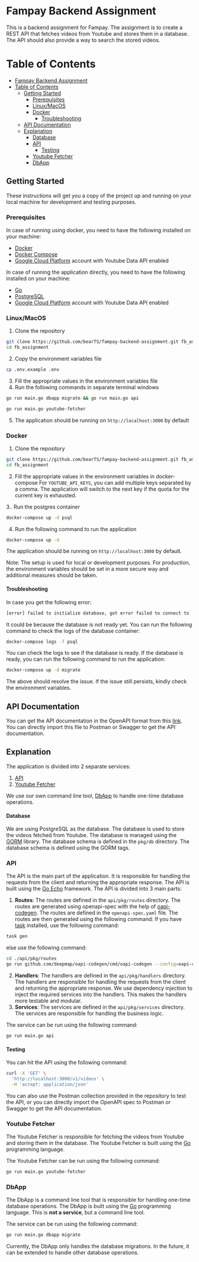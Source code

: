 # Fampay Backend Assignment
This is a backend assignment for Fampay. The assignment is to create a REST API that fetches videos from Youtube and stores them in a database. The API should also provide a way to search the stored videos.

# Table of Contents
- [Fampay Backend Assignment](#fampay-backend-assignment)
- [Table of Contents](#table-of-contents)
  - [Getting Started](#getting-started)
    - [Prerequisites](#prerequisites)
    - [Linux/MacOS](#linuxmacos)
    - [Docker](#docker)
      - [Troubleshooting](#troubleshooting)
  - [API Documentation](#api-documentation)
  - [Explanation](#explanation)
      - [Database](#database)
    - [API](#api)
      - [Testing](#testing)
    - [Youtube Fetcher](#youtube-fetcher)
    - [DbApp](#dbapp)

## Getting Started
These instructions will get you a copy of the project up and running on your local machine for development and testing purposes.
### Prerequisites
In case of running using docker, you need to have the following installed on your machine:
- [Docker](https://www.docker.com/)
- [Docker Compose](https://docs.docker.com/compose/)
- [Google Cloud Platform](https://cloud.google.com/) account with Youtube Data API enabled

In case of running the application directly, you need to have the following installed on your machine:
- [Go](https://golang.org/)
- [PostgreSQL](https://www.postgresql.org/)
- [Google Cloud Platform](https://cloud.google.com/) account with Youtube Data API enabled

### Linux/MacOS
1. Clone the repository
```bash
git clone https://github.com/bearTS/fampay-backend-assignment.git fb_assignment
cd fb_assignment
```

2. Copy the environment variables file
```bash
cp .env.example .env
```
3. Fill the appropriate values in the environment variables file
4. Run the following commands in separate terminal windows
```bash
go run main.go dbapp migrate && go run main.go api
```
```bash
go run main.go youtube-fetcher
```
5. The application should be running on `http://localhost:3000` by default

### Docker
1. Clone the repository
```bash
git clone https://github.com/bearTS/fampay-backend-assignment.git fb_assignment
cd fb_assignment
```

2. Fill the appropriate values in the environment variables in docker-compose
For `YOUTUBE_API_KEYS`, you can add multiple keys separated by a comma. The application will switch to the next key if the quota for the current key is exhausted.

3.. Run the postgres container
```bash
docker-compose up -d psql
```

4. Run the following command to run the application
```bash
docker-compose up -d
```


The application should be running on `http://localhost:3000` by default.

Note: The setup is used for local or development purposes. For production, the environment variables should be set in a more secure way and additional measures should be taken.

#### Troubleshooting

In case you get the following error:
```bash
[error] failed to initialize database, got error failed to connect to
```

It could be because the database is not ready yet. You can run the following command to check the logs of the database container:
```bash
docker-compose logs -f psql
```

You can check the logs to see if the database is ready. If the database is ready, you can run the following command to run the application:
```bash
docker-compose up -d migrate
```
The above should resolve the issue. If the issue still persists, kindly check the environment variables.

## API Documentation
<!-- api/pkg/routes/openapi-spec.yaml -->
You can get the API documentation in the OpenAPI format from this [link](/api/pkg/routes/openapi-spec.yaml).
You can directly import this file to Postman or Swagger to get the API documentation.

## Explanation
The application is divided into 2 separate services:
1. [API](#api)
2. [Youtube Fetcher](#youtube-fetcher)
   
We use our own command line tool, [DbApp](#dbapp) to handle one-time database operations.

#### Database
We are using PostgreSQL as the database. The database is used to store the videos fetched from Youtube. The database is managed using the [GORM](https://gorm.io/) library. The database schema is defined in the `pkg/db` directory. The database schema is defined using the GORM tags.

### API
The API is the main part of the application. It is responsible for handling the requests from the client and returning the appropriate response. The API is built using the [Go Echo](https://echo.labstack.com/) framework. The API is divided into 3 main parts:
1. **Routes**: The routes are defined in the `api/pkg/routes` directory. The routes are generated using openapi-spec with the help of [oapi-codegen](https://github.com/deepmap/oapi-codegen). The routes are defined in the `openapi-spec.yaml` file. The routes are then generated using the following command:
If you have [task](https://taskfile.dev/) installed, use the following command:
```bash
task gen
```
else use the following command:
```bash
cd ./api/pkg/routes
go run github.com/deepmap/oapi-codegen/cmd/oapi-codegen --config=oapi-codegen.yaml ./openapi-spec.yaml
```
2. **Handlers**: The handlers are defined in the `api/pkg/handlers` directory. The handlers are responsible for handling the requests from the client and returning the appropriate response. 
    We use dependency injection to inject the required services into the handlers. This makes the handlers more testable and modular.
3. **Services**: The services are defined in the `api/pkg/services` directory. The services are responsible for handling the business logic.

The service can be run using the following command:
```bash
go run main.go api
```

#### Testing
You can hit the API using the following command:
```bash
curl -X 'GET' \
  'http://localhost:3000/v1/videos' \
  -H 'accept: application/json'
```
You can also use the Postman collection provided in the repository to test the API, or you can directly import the OpenAPI spec to Postman or Swagger to get the API documentation.


### Youtube Fetcher
The Youtube Fetcher is responsible for fetching the videos from Youtube and storing them in the database. The Youtube Fetcher is built using the [Go](https://golang.org/) programming language. 

The Youtube Fetcher can be run using the following command:
```bash
go run main.go youtube-fetcher
```

### DbApp
The DbApp is a command line tool that is responsible for handling one-time database operations. The DbApp is built using the [Go](https://golang.org/) programming language.
This is **not a service**, but a command line tool.

The service can be run using the following command:
```bash
go run main.go dbapp migrate
```
Currently, the DbApp only handles the database migrations. In the future, it can be extended to handle other database operations.


